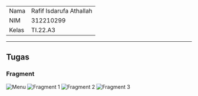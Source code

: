 <table>
    <tr>
        <td>Nama</td>
        <td>Rafif Isdarufa Athallah</td>
    </tr>
    <tr>
        <td>NIM</td>
        <td>312210299</td>
    </tr>
    <tr>
        <td>Kelas</td>
        <td>TI.22.A3</td>
    </tr>
</table>

---

## Tugas

### Fragment

![Menu](img/Menu.jpg)
![Fragment 1](img/Fragment%201.jpg)
![Fragment 2](img/Fragment%202.jpg)
![Fragment 3](img/Fragment%203.jpg)